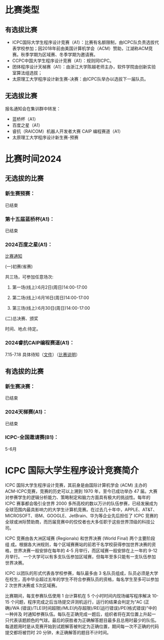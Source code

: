 # 比赛类型

## 有选拔比赛

- ICPC国际大学生程序设计竞赛（A1）：比赛有名额限制，由ICPC队负责选拔代表学校参加；因2018年前由美国计算机学会（ACM）赞助，江湖称ACM竞赛。秋季学期为区域赛、冬季学期为邀请赛。
- CCPC中国大学生程序设计竞赛（A1）：规则同ICPC。
- 团体程序设计天梯赛（A1）：由浙江大学陈越老师主办，软件学院由创新实验室算法组选拔；
- 太原理工大学程序设计新生赛-决赛：由ICPC队举办以选拔下一届队员。

## 无选拔比赛

报名通知会在集训群中转发：

- 蓝桥杯（A1）
- 百度之星（A1）
- 睿抗（RAICOM）机器人开发者大赛 CAIP 编程赛道（A1）
- 太原理工大学程序设计新生赛-预赛



# 比赛时间2024

## 无选拔的比赛

### 新生赛预赛：

已结束

### 第十五届蓝桥杯(A1)：
已结束

### 2024百度之星(A1)：

[比赛通知](https://astar.n.shifen.com/#/news-info?tab=3&id=DFB6DFB6D857F4E15BC1326C3E2AE04E)

  (一)初赛(省赛)
  
  共三场，可参加任意场次:
  
  1. 第一场(线上):6月2日(周日)14:00-17:00
     
  2. 第二场(线上):6月16日(周日)14:00-17:00
     
  3. 第三场(线上):6月30日(周日)14:00-17:00
     
  (二)总决赛、颁奖
  
  时间、地点:待定。
  
### 2024睿抗CAIP编程赛道(A1)：
7.15-7.18 具体待知（[文件](https://www.raicom.com.cn/content.html?cid=801)）（[比赛说明](https://www.raicom.com.cn/content.html?cid=733)）


## 有选拔的比赛

### 新生赛决赛：
已结束

### 2024天梯赛(A1)： 
已结束

### ICPC-全国邀请赛(B1)：
5-6月

# ICPC 国际大学生程序设计竞赛简介 

ICPC 国际大学生程序设计竞赛，其前身是由国际计算机学会 (ACM) 主办的 ACM-ICPC竞赛，竞赛的历史可以上溯到 1970 年，至今已成功举办 47 届。大赛对参赛学生的逻辑分析能力、策略制定和脑力方面具有极大的挑战性。每年的 ICPC 赛事都会吸引全世界 2000 多所高校的数以万计的队伍参赛，已经发展成为全球范围内最具影响力的大学生计算机竞赛。在过去几十年中，APPLE、AT&T、MICROSOFT、IBM、GOOGLE、JetBrain、华为等企业先后担任了 ICPC 竞赛的全球或洲际赞助商，而历届竞赛中的佼佼者也大多任职于这些世界顶级的科技公司。 

ICPC 竞赛由各大洲区域赛 (Regionals) 和世界决赛 (World Final) 两个主要阶段组 成。根据各大洲规则，每个区域赛赛站的前若干名学校获得参加世界决赛的资格，世界决赛一般安排在每年的 4-5 月举行，而区域赛一般安排在上一年的 9-12 月举行。 一个大学可以有多支队伍参加区域赛，但每年至多只能有一支队伍参加世界决赛。 

ICPC 以团队的形式代表各学校参赛，每队最多由 3 名队员组成，队员必须是大学在校生，高中毕业超过五年的学生不符合参赛队员的资格，每名学生至多可以参加 2 次世界决赛或 5次区域赛。 

比赛期间，每支参赛队伍使用 1 台计算机在 5 个小时时间内现场编写程序解决 10-15 个问题，程序完成之后当场提交评测机运行，运行的结果会判定为“AC (正 确)/WA (错误)/TLE(时间超限)/MLE(内存超限)/RE(运行错误)/PE(格式错误)”中的一种并及 时通知参赛队伍。每队在正确完成一题后，组织者将在其位置上升起一只代表该题颜色的气球。最后的获胜者为正确解答题目最多且总用时最少的队伍。每道题用时是从竞赛开始到试题解答被判定为正确位置，期间每一次不正确的代码提交都将被罚时 20 分钟，未正确解答的题目不计时间。
